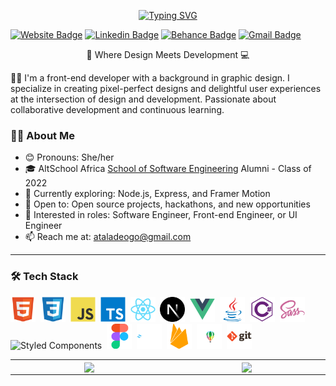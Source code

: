 <div align="center">

[![Typing SVG](https://readme-typing-svg.demolab.com?font=Montserrat&weight=600&pause=1000&color=${theme-color}&center=true&repeat=false&random=false&width=435&lines=Hello+there.+I'm+Talade.+%F0%9F%91%8B%F0%9F%8F%BE)](https://git.io/typing-svg)

</div>

[![Website Badge](https://img.shields.io/badge/-talade.tech-8A2BE2?style=for-the-badge&logo=Google-Chrome&logoColor=white)](https://www.talade.tech)
[![Linkedin Badge](https://img.shields.io/badge/-LinkedIn-blue?style=for-the-badge&logo=Linkedin&logoColor=white&link=https://www.linkedin.com/in/taladeogo/)](https://www.linkedin.com/in/taladeogo/)
[![Behance Badge](https://img.shields.io/badge/-Behance-100000?style=for-the-badge&logo=Behance&logoColor=white&labelColor=354B86&color=354B86&Link=https://www.behance.net/taladeogo)](https://www.behance.net/taladeogo)
[![Gmail Badge](https://img.shields.io/badge/Gmail-D14836?style=for-the-badge&logo=gmail&logoColor=white)](mailto:ataladeogo@gmail.com)

<div align="center">
  <p>🎨 Where Design Meets Development 💻</p>
</div>

:woman_technologist: I'm a front-end developer with a background in graphic design. I specialize in creating pixel-perfect designs and delightful user experiences at the intersection of design and development. Passionate about collaborative development and continuous learning.

### 👩‍💻 About Me

- 😊 Pronouns: She/her
- 🎓 AltSchool Africa [School of Software Engineering](https://altschoolafrica.com/schools/engineering) Alumni - Class of 2022
- 🌱 Currently exploring: Node.js, Express, and Framer Motion
- 🤝 Open to: Open source projects, hackathons, and new opportunities
- 💼 Interested in roles: Software Engineer, Front-end Engineer, or UI Engineer
- 📫 Reach me at: ataladeogo@gmail.com

---

### 🛠️ Tech Stack

<div>
<img src="https://github.com/devicons/devicon/blob/master/icons/html5/html5-original.svg" title="HTML" alt="HTML" width="40" height="40"/>&nbsp;
<img src="https://github.com/devicons/devicon/blob/master/icons/css3/css3-original.svg" title="CSS3" alt="CSS3" width="40" height="40"/>&nbsp;
<img src="https://github.com/devicons/devicon/blob/master/icons/javascript/javascript-original.svg" title="JavaScript" alt="JavaScript" width="40" height="40"/>&nbsp;
<img src="https://github.com/devicons/devicon/blob/master/icons/typescript/typescript-original.svg" title="Typescript" alt="Typescript" width="40" height="40"/>&nbsp;
<img src="https://github.com/devicons/devicon/blob/master/icons/react/react-original.svg" title="React" alt="React" width="40" height="40"/>&nbsp;
<img src="https://github.com/devicons/devicon/blob/master/icons/nextjs/nextjs-original.svg" title="Next" alt="Next" width="40" height="40"/>&nbsp;
<img src="https://github.com/devicons/devicon/blob/master/icons/vuejs/vuejs-original.svg" title="Vue" alt="Vue" width="40" height="40"/>&nbsp;
<img src="https://github.com/devicons/devicon/blob/master/icons/java/java-original.svg" title="Java" alt="Java" width="40" height="40"/>&nbsp;
<img src="https://github.com/devicons/devicon/blob/master/icons/csharp/csharp-line.svg" title="C Sharp" alt="C Sharp" width="40" height="40"/>&nbsp;
<img src="https://github.com/devicons/devicon/blob/master/icons/sass/sass-original.svg" title="SASS" alt="SASS" width="40" height="40"/>&nbsp;
<img src="https://github.com/styled-components/brand/blob/master/styled-components.svg" title="Styled Components" alt="Styled Components" width="40" height="40"/>&nbsp;
<img src="https://github.com/devicons/devicon/blob/master/icons/figma/figma-original.svg" title="Figma" alt="Figma" width="40" height="40"/>&nbsp;
<img src="https://github.com/devicons/devicon/blob/master/icons/tailwindcss/tailwindcss-original-wordmark.svg" title="Tailwind" alt="Tailwind" width="40" height="40"/>&nbsp;
<img src="https://github.com/devicons/devicon/blob/master/icons/firebase/firebase-plain.svg" title="Firebase" alt="Firebase" width="40" height="40"/>&nbsp;
<img src="https://github.com/Wilberson-Roberto/Wilberson-Roberto/blob/main/img/coreldraw.svg" title="Corel Draw" alt="Corel draw" width="40" height="40"/>&nbsp;
<img src="https://github.com/devicons/devicon/blob/master/icons/git/git-original-wordmark.svg" title="Git" alt="Git" width="40" height="40"/>
</div>

<table align="center">
  <tr>
    <td align="center" width="450">
      <img align=center src="https://github-readme-stats.vercel.app/api?username=TaladeogoA&show_icons=true&theme=graywhite">
    </td>
    <td align="center" width="450">
      <img align=center src="https://spotify-github-profile.kittinanx.com/api/view?uid=31ou6nkcvrawxss4nyazgkxhusru&cover_image=true&theme=novatorem&show_offline=false&background_color=121212&interchange=false&bar_color=53b14f&bar_color_cover=false">
    </td>
  </tr>
</table>
